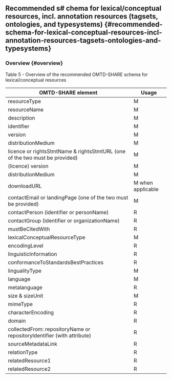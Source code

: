 ## ​Recommended s# chema for ​lexical/conceptual resources, incl. annotation resources (tagsets, ontologies, and typesystems) {#recommended-schema-for-lexical-conceptual-resources-incl-annotation-resources-tagsets-ontologies-and-typesystems}

### Overview {#overview}

Table 5 - Overview of the recommended OMTD-SHARE schema for lexical/conceptual resources

| OMTD-SHARE element | Usage |
| --- | --- |
| resourceType | M |
| resourceName | M |
| description | M |
| identifier | M |
| version | M |
| distributionMedium | M |
| licence or rightsStmtName &amp; rightsStmtURL (one of the two must be provided) | M |
| (licence) version | M |
| distributionMedium | M |
| downloadURL | M when applicable |
| contactEmail or landingPage (one of the two must be provided) | M |
| contactPerson (identifier or personName) | R |
| contactGroup (identifier or organizationName) | R |
| mustBeCitedWith | R |
| lexicalConceptualResourceType | M |
| encodingLevel | R |
| linguisticInformation | R |
| conformanceToStandardsBestPractices | R |
| lingualityType | M |
| language | M |
| metalanguage | R |
| size &amp; sizeUnit | M |
| mimeType | R |
| characterEncoding | R |
| domain | R |
| collectedFrom: repositoryName or repositoryIdentifier (with attribute) | R |
| sourceMetadataLink | R |
| relationType | R |
| relatedResource1 | R |
| relatedResource2 | R |